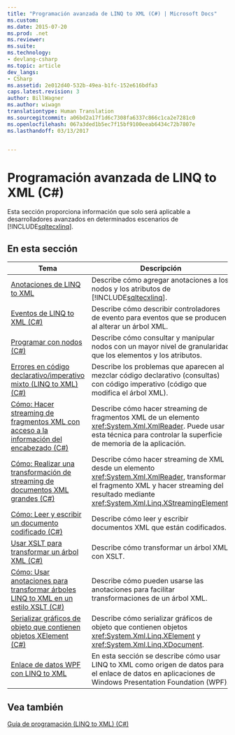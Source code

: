 ```yaml
---
title: "Programación avanzada de LINQ to XML (C#) | Microsoft Docs"
ms.custom: 
ms.date: 2015-07-20
ms.prod: .net
ms.reviewer: 
ms.suite: 
ms.technology:
- devlang-csharp
ms.topic: article
dev_langs:
- CSharp
ms.assetid: 2e012d40-532b-49ea-b1fc-152e616bdfa3
caps.latest.revision: 3
author: BillWagner
ms.author: wiwagn
translationtype: Human Translation
ms.sourcegitcommit: a06bd2a17f1d6c7308fa6337c866c1ca2e7281c0
ms.openlocfilehash: 067a3ded1b5ec7f15bf9100eeab6434c72b7807e
ms.lasthandoff: 03/13/2017


---
```

# <a name="advanced-linq-to-xml-programming-c"></a>Programación avanzada de LINQ to XML (C#)
Esta sección proporciona información que solo será aplicable a desarrolladores avanzados en determinados escenarios de [!INCLUDE[sqltecxlinq](../../../../csharp/programming-guide/concepts/linq/includes/sqltecxlinq_md.md)].  
  
## <a name="in-this-section"></a>En esta sección  
  
|Tema|Descripción|  
|-----------|-----------------|  
|[Anotaciones de LINQ to XML](../../../../csharp/programming-guide/concepts/linq/linq-to-xml-annotations.md)|Describe cómo agregar anotaciones a los nodos y los atributos de [!INCLUDE[sqltecxlinq](../../../../csharp/programming-guide/concepts/linq/includes/sqltecxlinq_md.md)].|  
|[Eventos de LINQ to XML (C#)](../../../../csharp/programming-guide/concepts/linq/linq-to-xml-events.md)|Describe cómo describir controladores de evento para eventos que se producen al alterar un árbol XML.|  
|[Programar con nodos (C#)](../../../../csharp/programming-guide/concepts/linq/programming-with-nodes.md)|Describe cómo consultar y manipular nodos con un mayor nivel de granularidad que los elementos y los atributos.|  
|[Errores en código declarativo/imperativo mixto (LINQ to XML) (C#)](../../../../csharp/programming-guide/concepts/linq/mixed-declarative-code-imperative-code-bugs-linq-to-xml.md)|Describe los problemas que aparecen al mezclar código declarativo (consultas) con código imperativo (código que modifica el árbol XML).|  
|[Cómo: Hacer streaming de fragmentos XML con acceso a la información del encabezado (C#)](../../../../csharp/programming-guide/concepts/linq/how-to-stream-xml-fragments-with-access-to-header-information.md)|Describe cómo hacer streaming de fragmentos XML de un elemento <xref:System.Xml.XmlReader>. Puede usar esta técnica para controlar la superficie de memoria de la aplicación.|  
|[Cómo: Realizar una transformación de streaming de documentos XML grandes (C#)](../../../../csharp/programming-guide/concepts/linq/how-to-perform-streaming-transform-of-large-xml-documents.md)|Describe cómo hacer streaming de XML desde un elemento <xref:System.Xml.XmlReader>, transformar el fragmento XML y hacer streaming del resultado mediante <xref:System.Xml.Linq.XStreamingElement>.|  
|[Cómo: Leer y escribir un documento codificado (C#)](../../../../csharp/programming-guide/concepts/linq/how-to-read-and-write-an-encoded-document.md)|Describe cómo leer y escribir documentos XML que están codificados.|  
|[Usar XSLT para transformar un árbol XML (C#)](../../../../csharp/programming-guide/concepts/linq/using-xslt-to-transform-an-xml-tree.md)|Describe cómo transformar un árbol XML con XSLT.|  
|[Cómo: Usar anotaciones para transformar árboles LINQ to XML en un estilo XSLT (C#)](../../../../csharp/programming-guide/concepts/linq/how-to-use-annotations-to-transform-linq-to-xml-trees-in-an-xslt-style.md)|Describe cómo pueden usarse las anotaciones para facilitar transformaciones de un árbol XML.|  
|[Serializar gráficos de objeto que contienen objetos XElement (C#)](../../../../csharp/programming-guide/concepts/linq/serializing-object-graphs-that-contain-xelement-objects.md)|Describe cómo serializar gráficos de objeto que contienen objetos <xref:System.Xml.Linq.XElement> y <xref:System.Xml.Linq.XDocument>.|  
|[Enlace de datos WPF con LINQ to XML](https://docs.microsoft.com/visualstudio/designers/wpf-data-binding-with-linq-to-xml)|En esta sección se describe cómo usar LINQ to XML como origen de datos para el enlace de datos en aplicaciones de Windows Presentation Foundation (WPF).|  
  
## <a name="see-also"></a>Vea también  
 [Guía de programación (LINQ to XML) (C#)](../../../../csharp/programming-guide/concepts/linq/programming-guide-linq-to-xml.md)
